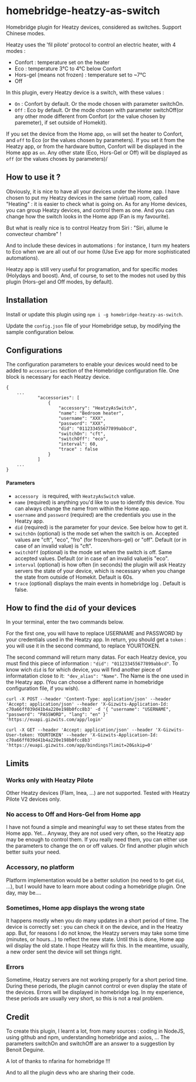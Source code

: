 # homebridge-heatzy-as-switch
Homebridge plugin for Heatzy devices, considered as switches. Support Chinese modes.

Heatzy uses the 'fil pilote' protocol to control an electric heater, with 4 modes :

* Confort  : temperature set on the heater
* Eco : temperature 3°C to 4°C below Confort
* Hors-gel (means not frozen) : temperature set to ~7°C
* Off

In this plugin, every Heatzy device is a switch, with these values :

* `On` : Confort by default. Or the mode chosen with parameter switchOn.
* `Off` : Eco by default. Or the mode chosen with parameter switchOff(or  any other mode different from Confort (or the value chosen by paremeter), if set outside of Homekit).

If you set the device from the Home app, `on` will set the heater to Confort, and `off` to Eco (or the values chosen by parameters).
If you set it from the Heatzy app, or from the hardware button, Confort will be displayed in the Home app as `on`. Any other state (Eco, Hors-Gel or Off) will be displayed as `off` (or the values choses by parameters)/

## How to use it ?
Obviously, it is nice to have all your devices under the Home app.
I have chosen to put my Heatzy devices in the same (virtual) room, called "Heating" : it is easier to check what is going on.
As for any Home devices, you can group Heatzy devices, and control them as one. And you can change how the switch looks in the Home app (Fan is my favourite).

But what is really nice is to control Heatzy from Siri : "Siri, allume le convecteur chambre" !

And to include these devices in automations : for instance, I turn my heaters to Eco when we are all out of our home (Use Eve app for more sophisticated automations).

Heatzy app is still very useful for programation, and for specific modes (Holydays and boost). And, of course, to set to the modes not used by this plugin (Hors-gel and Off modes, by default).

## Installation
Install or update this plugin using `npm i -g homebridge-heatzy-as-switch`.

Update the `config.json` file of your Homebridge setup, by modifying the sample configuration below.


## Configurations
The configuration parameters to enable your devices would need to be added to `accessories` section of the Homebridge configuration file. One block is necessary for each Heatzy device.

```json5
{
    ...
            "accessories": [
                {
                    "accessory": "HeatzyAsSwitch",
                    "name": "Bedroom heater",
                    "username": "XXX",
                    "password": "XXX",
                    "did": "011233455677899abbcd",
                    "switchOn": "cft",
                    "switchOff": "eco",                    
                    "interval": 60,
                    "trace" : false
                }
            ]
    ...
}
```
#### Parameters
* `accessory ` is required, with `HeatzyAsSwitch` value.  
* `name` (required) is anything you'd like to use to identify this device. You can always change the name from within the Home app.
* `username` and `password` (required) are the credentials you use in the Heatzy app.
* `did` (required) is the parameter for your device. See below how to get it.
* `switchOn` (optional) is the mode set when the switch is on. Accepted values are "cft", "eco", "fro" (for frozen/hors-gel) or "off". Default (or in case of an invalid value) is "cft".
* `switchOff` (optional) is the mode set when the switch is off. Same accepted values. Default (or in case of an invalid value)is "eco".
* `interval` (optional) is how often (in seconds) the plugin will ask Heatzy servers the state of your device, which is necessary when you change the state from outside of Homekit. Default is 60s.
* `trace` (optional) displays the main events in homebridge log . Default is false.


## How to find the  `did` of your devices
In your terminal, enter the two commands below.

For the first one, you will have to replace USERNAME and PASSWORD by your credentials used in the Heatzy app.
In return, you should get a `token` : you will use it in the second command, to replace YOURTOKEN.

The second command will return many datas. For each Heatzy device, you must find this piece of information : `"did": "011233455677899abbcd"`. To know wich `did` is for which device, you will find another piece of informatation close to it:` "dev_alias": "Name"`. The Name is the one used in the Heatzy app.
(You can choose a different name in homebridge configuration file, if you wish).


`curl -X POST --header 'Content-Type: application/json' --header 'Accept: application/json' --header 'X-Gizwits-Application-Id: c70a66ff039d41b4a220e198b0fcc8b3' -d '{ "username": "USERNAME", "password": "PASSWORD", "lang": "en" }' 'https://euapi.gizwits.com/app/login'`

`curl -X GET --header 'Accept: application/json' --header 'X-Gizwits-User-token: YOURTOKEN' --header 'X-Gizwits-Application-Id: c70a66ff039d41b4a220e198b0fcc8b3' 'https://euapi.gizwits.com/app/bindings?limit=20&skip=0'`

## Limits
### Works only with Heatzy Pilote
Other Heatzy devices (Flam, Inea, ...) are not supported. Tested with Heatzy Pilote V2 devices only.
### No access to Off and Hors-Gel from Home app
I have not found a simple and meaningful way to set these states from the Home app. Yet...
Anyway, they are not used very often, so the Heatzy app may be enough to control them.
If you really need them, you can either use the parameters to change the on or off values. Or find  another plugin which better suits your need.
### Accessory, no platform
Platform implementation would be a better solution (no need to to get `did`, ...), but I would have to learn more about coding a homebridge plugin. One day, may be....
### Sometimes, Home app displays the wrong state
It happens mostly when you do many updates in a short period of time. The device is correctly set : you can check it on the device, and in the Heatzy app. But, for reasons I do not know, the Heatzy servers may take some time (minutes, or hours...) to reflect the new state. Until this is done, Home app wil display the old state. I hope Heatzy will fix this. In the meantime, usually, a new order sent the device will set things right.
### Errors
Sometime, Heatzy servers are not working properly for a short period time. During these periods, the plugin cannot control or even display the state of the devices. Errors will be displayed in homebridge log.
In my experience, these periods are usually very short, so this is not a real problem.

## Credit
To create this plugin, I learnt a lot, from many sources  : coding in NodeJS, using github and npm, understanding homebridge and axios, ...
The parameters switchOn and switchOff are an answer to a suggestion by Benoit Deguine.

A lot of thanks to nfarina for homebridge !!!

And to all the plugin devs who are sharing their code.
